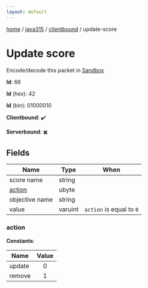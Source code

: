 ```yaml
---
layout: default
---
```


[home](/)  /  [java315](/protocol/java315)  /  [clientbound](/protocol/java315/clientbound)  /  update-score

# Update score

Encode/decode this packet in [Sandbox](../../../sandbox/java315#clientbound.update_score)

**Id**: 66

**Id** (hex): 42

**Id** (bin): 01000010

**Clientbound**: ✔️

**Serverbound**: ✖️

## Fields

Name | Type | When
---|---|:---:
score name | string | 
[action](#action) | ubyte | 
objective name | string | 
value | varuint | <code>action</code> is equal to <code>0</code>

### action

**Constants**:

Name | Value
---|:---:
update | 0
remove | 1
